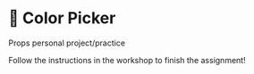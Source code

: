 # 🎨 Color Picker

Props personal project/practice

Follow the instructions in the workshop to finish the assignment!
